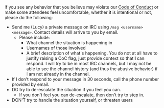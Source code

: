 If you see any behavior that you believe may violate our [Code of Conduct]() or make some attendees
feel uncomfortable, whether it is intentional or not, please do the following:

- Send me (Lucy) a private message on IRC using `/msg <username> <message>`. Contact details will arrive
  to you by email.
  - Please include:
    - What channel the situation is happening in
    - Usernames of those involved
    - A brief description of what's happening. You do not at all have to justify raising a CoC flag, just
      provide context so that I can respond. I will try to be in most IRC channels, but I may not be able
      to see the channel history (and thus the abusive behavior) if I am not already in the channel.
- If I don't respond to your message in 30 seconds, call the phone number provided by email.
- DO try to de-escalate the situation if you feel you can.
  - If you don't feel you can de-escalate, then don't try to step in.
- DON'T try to handle the situation yourself, or threaten users
